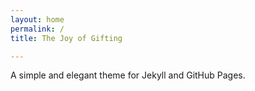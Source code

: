 ```yaml
---
layout: home
permalink: /
title: The Joy of Gifting

---
```

A simple and elegant theme for Jekyll and GitHub Pages.


